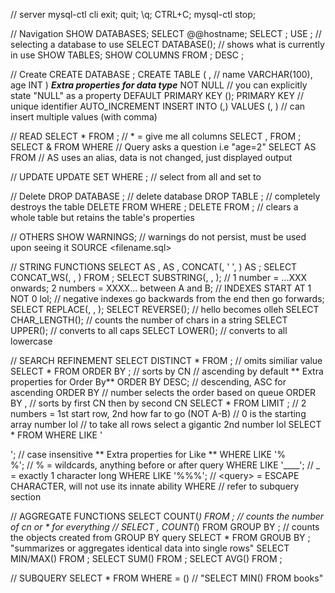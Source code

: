 // server
mysql-ctl cli
exit; quit; \q; CTRL+C;
mysql-ctl stop;

// Navigation
SHOW DATABASES;
SELECT @@hostname; SELECT <database name>;
USE <database name>; // selecting a database to use
SELECT DATABASE(); // shows what is currently in use
SHOW TABLES;
SHOW COLUMNS FROM <tablename>; DESC <tablename>;

// Create
CREATE DATABASE <name>;
CREATE TABLE <tablename> (
    <column name> <data type>, <column name> <data type>
    // name VARCHAR(100), age INT 
    )
    ***Extra properties for data type***
    NOT NULL // you can explicitly state "NULL" as a property
    DEFAULT <default>
    PRIMARY KEY (<CN>); <CN> PRIMARY KEY // unique identifier
    AUTO_INCREMENT
INSERT INTO <tablename>(<CN>,<CN>) VALUES (<CV>, <CV>) // can insert multiple values (with comma)

// READ
SELECT * FROM <tablename>; // * = give me all columns 
    SELECT <CN>,<CN> FROM <tablename>;
    SELECT & FROM <tablename> WHERE <query> // Query asks a question i.e "age=2"
    SELECT <CN> AS <user variable> FROM <tablename> // AS uses an alias, data is not changed, just displayed output
    
// UPDATE
UPDATE <tablename> SET <assignment> WHERE <query>; // select from <CN> all <query> and set to <assignment>

// Delete
DROP DATABASE <database>; // delete database
DROP TABLE <tablename>; // completely destroys the table
DELETE FROM <tablename> WHERE <query>; 
DELETE FROM <tablename>; // clears a whole table but retains the table's properties

// OTHERS
SHOW WARNINGS; // warnings do not persist, must be used upon seeing it
SOURCE <filename.sql>

// STRING FUNCTIONS
SELECT <CN> AS <user variable>, <CN> AS <user variable>, CONCAT(<CN>, ' ', <CN>) AS <user variable>;
SELECT CONCAT_WS(<seperator>, <CN>, <CN>) FROM <tablename>;
SELECT SUBSTRING(<string>, <number>, <number>); 
    // 1 number = ...XXX onwards; 2 numbers = XXXX... between A and B;
    // INDEXES START AT 1 NOT 0 lol;
    // negative indexes go backwards from the end then go forwards;
SELECT REPLACE(<targeted item>, <target>, <replaced item>);
SELECT REVERSE(<target>); // hello becomes olleh
SELECT CHAR_LENGTH(<target>); // counts the number of chars in a string
SELECT UPPER(<target>); // converts to all caps
SELECT LOWER(<target>); // converts to all lowercase

// SEARCH REFINEMENT
SELECT DISTINCT * FROM <tablename>; // omits similiar value
SELECT * FROM <tablename> ORDER BY <CN>; // sorts by CN
    // ascending by default
    ** Extra properties for Order By**
    ORDER BY <CN> DESC; // descending, ASC for ascending
    ORDER BY <number> // number selects the order based on queue
    ORDER BY <CN>,<CN> // sorts by first CN then by second CN
SELECT * FROM <tablename> LIMIT <number>; // 2 numbers = 1st start row, 2nd how far to go (NOT A-B)
    // 0 is the starting array number lol
    // to take all rows select a gigantic 2nd number lol
SELECT * FROM <tablename> WHERE <CN> LIKE '<search query>'; // case insensitive
    ** Extra properties for Like **
    WHERE <CN> LIKE '%<search query>%'; // % = wildcards, anything before or after query
    WHERE <CN> LIKE '____'; // _ = exactly 1 character long
    WHERE <CN> LIKE '%\%%'; // \<query> = ESCAPE CHARACTER, will not use its innate ability
    WHERE <subquery> // refer to subquery section
    
// AGGREGATE FUNCTIONS
SELECT COUNT(*) FROM <tablename>; // counts the number of cn or * for everything
    // SELECT <CN>, COUNT(*) FROM <database> GROUP BY <CN>; // counts the objects created from GROUP BY query
SELECT * FROM <tablename> GROUB BY <tablename>; "summarizes or aggregates identical  data into single rows"
SELECT MIN/MAX(<CN>) FROM <tablename>;
SELECT SUM(<CN>) FROM <tablename>;
SELECT AVG(<CN>) FROM <tablename>;

// SUBQUERY
SELECT * FROM <tablename> WHERE <CN> = (<query>) // "SELECT MIN(<CN>) FROM books"








